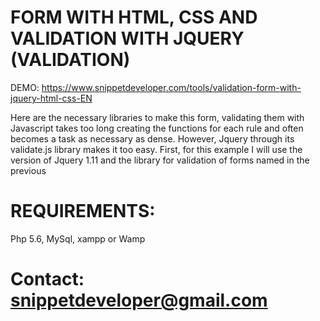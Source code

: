 # FORM WITH HTML, CSS AND VALIDATION WITH JQUERY (VALIDATION)

DEMO: https://www.snippetdeveloper.com/tools/validation-form-with-jquery-html-css-EN

Here are the necessary libraries to make this form, validating them with Javascript takes too long creating the functions for each rule and often becomes a task as necessary as dense. However, Jquery through its validate.js library makes it too easy. First, for this example I will use the version of Jquery 1.11 and the library for validation of forms named in the previous

# REQUIREMENTS:

Php 5.6, 
MySql, 
xampp or Wamp


# Contact: snippetdeveloper@gmail.com
